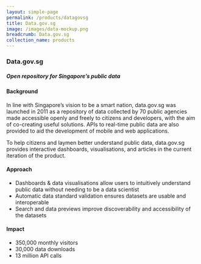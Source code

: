 ```yaml
---
layout: simple-page
permalink: /products/datagovsg
title: Data.gov.sg
image: /images/data-mockup.png
breadcrumb: Data.gov.sg
collection_name: products
---
```


### Data.gov.sg 
##### Open repository for Singapore’s public data 

#### Background 

In line with Singapore’s vision to be a smart nation, data.gov.sg was launched in 2011 as a repository of data collected by 70 public agencies made accessible openly and freely to citizens and developers, with the aim of co-creating useful solutions. APIs to real-time public data are also provided to aid the development of mobile and web applications.  

To help citizens and laymen better understand public data, data.gov.sg provides interactive dashboards, visualisations, and articles in the current iteration of the product.

#### Approach

* Dashboards & data visualisations allow users to intuitively understand public data without needing to be a data scientist
* Automatic data standard validation ensures datasets are usable and interoperable
* Search and data previews improve discoverability and accessibility of the datasets

#### Impact

* 350,000 monthly visitors
* 30,000 data downloads
* 13 million API calls



